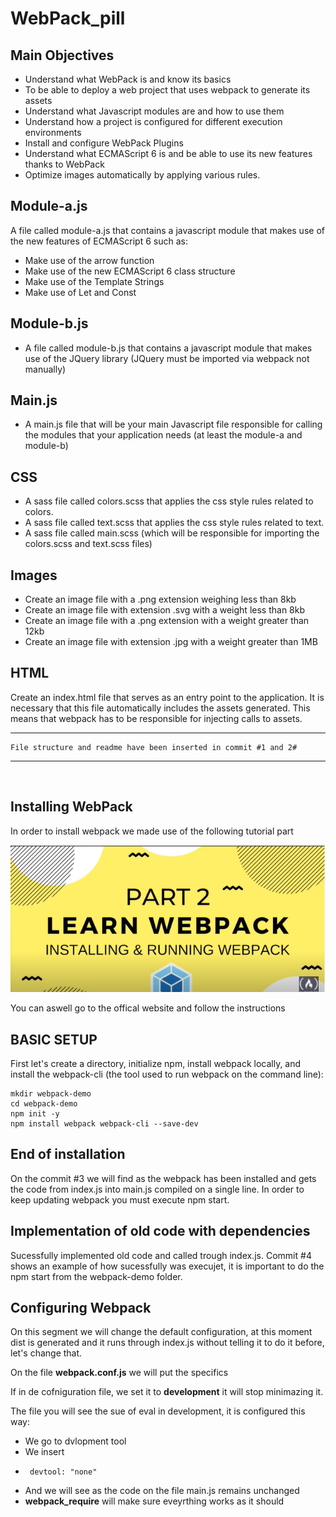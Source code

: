 # WebPack_pill
## Main Objectives
+	Understand what WebPack is and know its basics
+	To be able to deploy a web project that uses webpack to generate its assets
+	Understand what Javascript modules are and how to use them
+	Understand how a project is configured for different execution environments
+	Install and configure WebPack Plugins
+	Understand what ECMAScript 6 is and be able to use its new features thanks to WebPack
+	Optimize images automatically by applying various rules.


## Module-a.js

A file called module-a.js that contains a javascript module that makes use of the new features of ECMAScript 6 such as:
+	Make use of the arrow function
+	Make use of the new ECMAScript 6 class structure
+	Make use of the Template Strings
+	Make use of Let and Const

## Module-b.js
+	A file called module-b.js that contains a javascript module that makes use of the JQuery library (JQuery must be imported via webpack not manually)

## Main.js
+ A main.js file that will be your main Javascript file responsible for calling the modules that your application needs (at least the module-a and module-b)


## CSS
+	A sass file called colors.scss that applies the css style rules related to colors.
+	A sass file called text.scss that applies the css style rules related to text.
+	A sass file called main.scss (which will be responsible for importing the colors.scss and text.scss files)

## Images

+	Create an image file with a .png extension weighing less than 8kb
+	Create an image file with extension .svg with a weight less than 8kb
+	Create an image file with a .png extension with a weight greater than 12kb
+	Create an image file with extension .jpg with a weight greater than 1MB

## HTML
Create an index.html file that serves as an entry point to the application. It is necessary that this file automatically includes the assets generated. This means that webpack has to be responsible for injecting calls to assets.

---
```
File structure and readme have been inserted in commit #1 and 2#
```
---
<br>

## Installing WebPack
In order to install webpack we made use of the following tutorial part

[![Installing and Running WebPack](./assets/howToInstall.png)](https://www.youtube.com/watch?v=MpGLUVbqoYQ&t=1831s "Installing and Running WebPack")

You can aswell go to the offical website and follow the instructions

## **BASIC SETUP**
First let's create a directory, initialize npm, install webpack locally, and install the webpack-cli (the tool used to run webpack on the command line):

```
mkdir webpack-demo
cd webpack-demo
npm init -y
npm install webpack webpack-cli --save-dev
```


**End of installation**
---
On the commit #3 we will find as the webpack has been installed and gets the code from index.js into main.js compiled on a single line.
In order to keep updating webpack you must execute npm start.



**Implementation of old code with dependencies**
---
Sucessfully implemented old code and called trough index.js. Commit #4 shows an example of how sucessfully was execujet, it is important to do the npm start from the webpack-demo folder.

**Configuring Webpack**
---
On this segment we will change the default configuration, at this moment dist is generated and it runs through index.js without telling it to do it before, let's change that.

On the file **webpack.conf.js** we will put the specifics

If in de cofniguration file, we set it to **development** it will stop minimazing it.

The file you will see the sue of eval in development, it is configured this way:
+ We go to dvlopment tool
+ We insert 
+ ````
   devtool: "none"
+ And we will see as the code on the file main.js remains unchanged
+ __webpack_require__ will make sure eveyrthing works as it should
